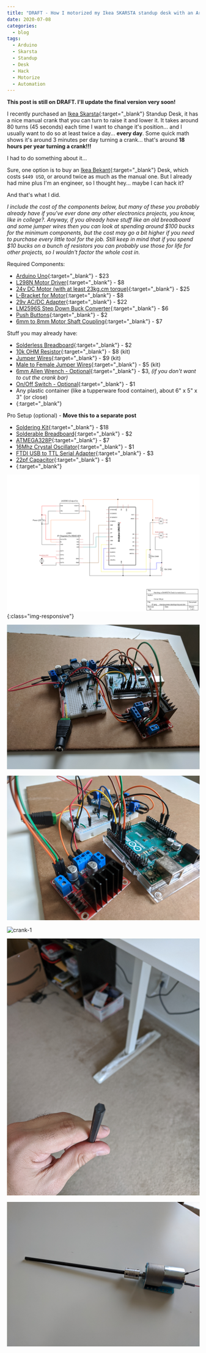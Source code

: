 ```yaml
---
title: "DRAFT - How I motorized my Ikea SKARSTA standup desk with an Arduino UNO"
date: 2020-07-08
categories:
  - blog
tags:
  - Arduino
  - Skarsta
  - Standup
  - Desk
  - Hack
  - Motorize
  - Automation
---
```


**This post is still on DRAFT. I'll update the final version very soon!**

I recently purchased an [Ikea Skarsta](https://www.ikea.com/us/en/p/skarsta-desk-sit-stand-beige-white-s19324815/){:target="_blank"} Standup Desk, it has a nice manual crank that you can turn to raise it and lower it. It takes around 80 turns (45 seconds) each time I want to change it's position... and I usually want to do so at least twice a day... **every day**. Some quick math shows it's around 3 minutes per day turning a crank... that's around **18 hours per year turning a crank!!!**

I had to do something about it...

Sure, one option is to buy an [Ikea Bekant](https://www.ikea.com/us/en/p/bekant-desk-sit-stand-white-s49022538/){:target="_blank"} Desk, which costs `$449 USD`, or around twice as much as the manual one. 
But I already had mine plus I'm an engineer, so I thought hey... maybe I can hack it?

And that's what I did.

*I include the cost of the components below, but many of these you probably already have if you've ever done any other electronics projects, you know, like in college?. Anyway, if you already have stuff like an old breadboard and some jumper wires then you can look at spending around $100 bucks for the minimum components, but the cost may go a bit higher if you need to purchase every little tool for the job. Still keep in mind that if you spend $10 bucks on a bunch of resistors you can probably use those for life for other projects, so I wouldn't factor the whole cost in.*


Required Components:
- [Arduino Uno](https://www.amazon.com/dp/B008GRTSV6/ref=cm_sw_em_r_mt_dp_U_dxObFb4V7WQ6P){:target="_blank"} - $23
- [L298N Motor Driver](https://www.amazon.com/dp/B01M29YK5U/ref=cm_sw_em_r_mt_dp_U_vwObFbCN4ZHKT){:target="_blank"} - $8
- [24v DC Motor (with at least 23kg.cm torque)](https://www.pololu.com/product/4683){:target="_blank"} - $25
- [L-Bracket for Motor](https://www.pololu.com/product/1084){:target="_blank"} - $8
- [29v AC/DC Adapter](https://www.amazon.com/dp/B07WSYSX6F/ref=cm_sw_em_r_mt_dp_U_XAObFbEEGQCMQ){:target="_blank"} - $22
- [LM2596S Step Down Buck Converter](https://www.amazon.com/dp/B07CVBG8CT/ref=cm_sw_em_r_mt_dp_U_5AObFb45EW83Q){:target="_blank"} - $6
- [Push Buttons](https://www.amazon.com/dp/B07F24Y1TB/ref=cm_sw_em_r_mt_dp_U_jHObFb4RMAZBK){:target="_blank"} - $2
- [6mm to 8mm Motor Shaft Coupling](https://www.amazon.com/dp/B06X99P2XK/ref=cm_sw_em_r_mt_dp_U_gJObFbAGVMFC8){:target="_blank"} - $7

Stuff you may already have:
- [Solderless Breadboard](https://www.amazon.com/dp/B07PCJP9DY/ref=cm_sw_em_r_mt_dp_U_SFObFbWAXDA0X){:target="_blank"} - $2
- [10k OHM Resistor](https://www.amazon.com/dp/B07QXP4KVZ/ref=cm_sw_em_r_mt_dp_U_eOObFbBDE0Y8X){:target="_blank"} - $8 (kit)
- [Jumper Wires](https://www.amazon.com/dp/B081H2JQRV/ref=cm_sw_em_r_mt_dp_U_LJObFbQACVC1N){:target="_blank"} - $9 (kit)
- [Male to Female Jumper Wires](https://www.amazon.com/dp/B07GD2BWPY/ref=cm_sw_em_r_mt_dp_U_LQObFb5W131WT){:target="_blank"} - $5 (kit)
- [6mm Allen Wrench - Optional](https://www.amazon.com/dp/B0006HB20Y/ref=cm_sw_em_r_mt_dp_U_0AObFb1Y2MJH0){:target="_blank"} - $3, *(if you don't want to cut the crank bar)*
- [On/Off Switch - Optional](https://www.amazon.com/dp/B071Y7SMVQ/ref=cm_sw_em_r_mt_dp_U_jEObFbB8SQWXJ){:target="_blank"} - $1
- Any plastic container (like a tupperware food container), about 6" x 5" x 3" (or close)
- [](){:target="_blank"}

Pro Setup (optional) - **Move this to a separate post**
- [Soldering Kit](https://www.amazon.com/dp/B07GTGGLXN/ref=cm_sw_em_r_mt_dp_U_TRObFb0JFGGWQ){:target="_blank"} - $18
- [Solderable Breadboard](https://www.amazon.com/gp/product/B07ZV8FWM4/ref=ppx_yo_dt_b_asin_title_o08_s01?ie=UTF8&psc=1){:target="_blank"} - $2
- [ATMEGA328P](https://www.amazon.com/dp/B007SH0D0A/ref=cm_sw_em_r_mt_dp_U_HTObFbWK427VX){:target="_blank"} - $7
- [16Mhz Crystal Oscillator](https://www.amazon.com/dp/B0816FWKNT/ref=cm_sw_em_r_mt_dp_U_JTObFbTGDA42T){:target="_blank"} - $1
- [FTDI USB to TTL Serial Adapter](https://www.amazon.com/dp/B07XF2SLQ1/ref=cm_sw_em_r_mt_dp_U_LTObFbB347AW2){:target="_blank"} - $3
- [22pf Capacitor](https://www.amazon.com/dp/B083WQNRDK/ref=cm_sw_em_r_mt_dp_U_PTObFbG2Z1XT1){:target="_blank"} - $1
- [](){:target="_blank"}






<!-- [](){:target="_blank"} -->

![circuit-diagram](/assets/images/motorizing-standup-desk/circuit-diagram.png){:class="img-responsive"}

![arduino-bread-1](/assets/images/motorizing-standup-desk/arduino-bread-1.jpg)

![arduino-bread-2](/assets/images/motorizing-standup-desk/arduino-bread-2.jpg)

![crank-1](/assets/images/motorizing-standup-desk/crank-1.jpg)

![crank-2](/assets/images/motorizing-standup-desk/crank-2.jpg)

![motor-with-allen](/assets/images/motorizing-standup-desk/motor-with-allen.jpg)



<!-- <a href="/assets/images/circuit-diagram.png">
  <img src="/assets/images/circuit-diagram.png" alt="Circuit Diagram">
</a> -->

<!-- ```ruby
def print_hi(name)
  puts "Hi, #{name}"
end
print_hi('Tom')
#=> prints 'Hi, Tom' to STDOUT.
``` -->

<!-- [jekyll-docs]: https://jekyllrb.com/docs/home
[jekyll-gh]:   https://github.com/jekyll/jekyll
[jekyll-talk]: https://talk.jekyllrb.com/ -->

